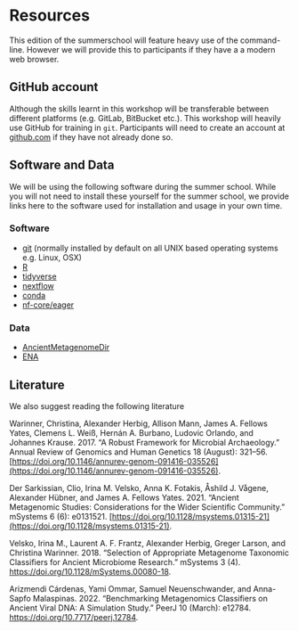 # Resources

This edition of the summerschool will feature heavy use of the command-line. However
we will provide this to participants if they have a a modern web browser.

## GitHub account

Although the skills learnt in this workshop will be transferable between different platforms (e.g. GitLab, BitBucket etc.). This workshop will heavily use GitHub for training in `git`. Participants will need to create an account at [github.com](https://github.com) if they have not already done so.

## Software and Data

We will be using the following software during the summer school.
While you will not need to install these yourself for the summer school, we provide links here to the software used for installation and usage in your own time.

### Software

- [git](https://git-scm.com/) (normally installed by default on all UNIX based operating systems e.g. Linux, OSX)
- [R](https://www.r-project.org/)
- [tidyverse](https://www.tidyverse.org/)
- [nextflow](https://www.nextflow.io/)
- [conda](https://docs.conda.io/en/latest/miniconda.html)
- [nf-core/eager](https://nf-co.re/eager)

### Data

- [AncientMetagenomeDir](https://github.com/SPAAM-community/AncientMetagenomeDir/)
- [ENA](https://www.ebi.ac.uk/ena/browser/view/)

## Literature

We also suggest reading the following literature

Warinner, Christina, Alexander Herbig, Allison Mann, James A. Fellows Yates, Clemens L. Weiß, Hernán A. Burbano, Ludovic Orlando, and Johannes Krause. 2017. “A Robust Framework for Microbial Archaeology.” Annual Review of Genomics and Human Genetics 18 (August): 321–56. [https://doi.org/10.1146/annurev-genom-091416-035526](https://doi.org/10.1146/annurev-genom-091416-035526).

Der Sarkissian, Clio, Irina M. Velsko, Anna K. Fotakis, Åshild J. Vågene, Alexander Hübner, and James A. Fellows Yates. 2021. “Ancient Metagenomic Studies: Considerations for the Wider Scientific Community.” mSystems 6 (6): e0131521. [https://doi.org/10.1128/msystems.01315-21](https://doi.org/10.1128/msystems.01315-21).

Velsko, Irina M., Laurent A. F. Frantz, Alexander Herbig, Greger Larson, and Christina Warinner. 2018. “Selection of Appropriate Metagenome Taxonomic Classifiers for Ancient Microbiome Research.” mSystems 3 (4). https://doi.org/10.1128/mSystems.00080-18.

Arizmendi Cárdenas, Yami Ommar, Samuel Neuenschwander, and Anna-Sapfo Malaspinas. 2022. “Benchmarking Metagenomics Classifiers on Ancient Viral DNA: A Simulation Study.” PeerJ 10 (March): e12784. https://doi.org/10.7717/peerj.12784.
